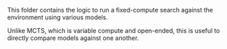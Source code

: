 This folder contains the logic to run a fixed-compute search against the environment using various models. 

Unlike MCTS, which is variable compute and open-ended, this is useful to directly compare models against one another.